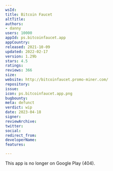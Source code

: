 ```yaml
---
wsId: 
title: Bitcoin Faucet
altTitle: 
authors:
- danny
users: 10000
appId: ps.bitcoinfaucet.app
appCountry: 
released: 2021-10-09
updated: 2022-02-17
version: 1.29b
stars: 4.5
ratings: 
reviews: 366
size: 
website: http://bitcoinfaucet.promo-miner.com/
repository: 
issue: 
icon: ps.bitcoinfaucet.app.png
bugbounty: 
meta: defunct
verdict: wip
date: 2023-04-18
signer: 
reviewArchive: 
twitter: 
social: 
redirect_from: 
developerName: 
features: 

---
```


This app is no longer on Google Play (404).
